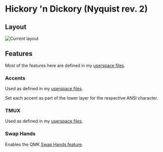 # Hickory 'n Dickory (Nyquist rev. 2)

## Layout
![Current layout](https://i.imgur.com/IxrZGbt.png)

## Features
Most of the features here are defined in my [userspace files](../../../../users/hokiegeek/readme.md).

### Accents
Used as defined in my [userspace files](../../../../users/hokiegeek/readme.md#accents).

Set each accent as part of the lower layer for the respective ANSI character.

### TMUX
Used as defined in my [userspace files](../../../../users/hokiegeek/readme.md#tmux).

### Swap Hands
Enables the QMK [Swap Hands feature](https://docs.qmk.fm/#/feature_swap_hands).
